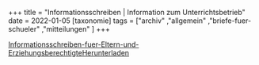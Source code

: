 +++
title = "Informationsschreiben | Information zum Unterrichtsbetrieb"
date = 2022-01-05
[taxonomie]
tags = ["archiv" ,"allgemein" ,"briefe-fuer-schueler" ,"mitteilungen" ]
+++

[Informationsschreiben-fuer-Eltern-und-Erziehungsberechtigte](https://volksschule-partenkirchen.de/wp-content/uploads/Informationsschreiben-fuer-Eltern-und-Erziehungsberechtigte.pdf)[Herunterladen](https://volksschule-partenkirchen.de/wp-content/uploads/Informationsschreiben-fuer-Eltern-und-Erziehungsberechtigte.pdf)
